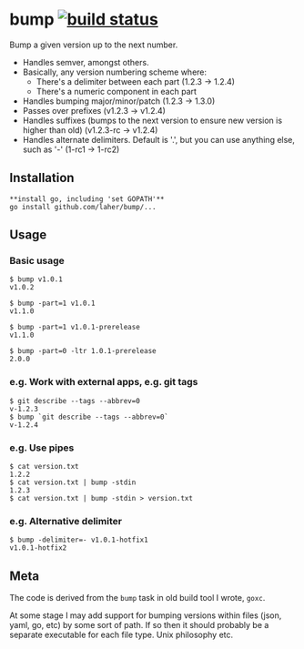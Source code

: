 # bump [![build status](http://img.shields.io/travis/laher/bump.svg)](https://travis-ci.org/laher/bump)

Bump a given version up to the next number.

 * Handles semver, amongst others.
 * Basically, any version numbering scheme where:
   * There's a delimiter between each part (1.2.3 -> 1.2.4)
   * There's a numeric component in each part
 * Handles bumping major/minor/patch (1.2.3 -> 1.3.0)
 * Passes over prefixes (v1.2.3 -> v1.2.4)
 * Handles suffixes (bumps to the next version to ensure new version is higher than old) (v1.2.3-rc -> v1.2.4)
 * Handles alternate delimiters. Default is '.', but you can use anything else, such as '-' (1-rc1 -> 1-rc2)

## Installation

	**install go, including 'set GOPATH'**
	go install github.com/laher/bump/...

## Usage

### Basic usage

	$ bump v1.0.1
 	v1.0.2

	$ bump -part=1 v1.0.1
 	v1.1.0

	$ bump -part=1 v1.0.1-prerelease
 	v1.1.0

	$ bump -part=0 -ltr 1.0.1-prerelease
 	2.0.0

### e.g. Work with external apps, e.g. git tags

	$ git describe --tags --abbrev=0
	v-1.2.3
	$ bump `git describe --tags --abbrev=0`
	v-1.2.4

### e.g. Use pipes

	$ cat version.txt
	1.2.2
	$ cat version.txt | bump -stdin
	1.2.3
	$ cat version.txt | bump -stdin > version.txt

### e.g. Alternative delimiter
	
	$ bump -delimiter=- v1.0.1-hotfix1
	v1.0.1-hotfix2


## Meta

The code is derived from the `bump` task in old build tool I wrote, `goxc`.

At some stage I may add support for bumping versions within files (json, yaml, go, etc) by some sort of path. If so then it should probably be a separate executable for each file type. Unix philosophy etc.
